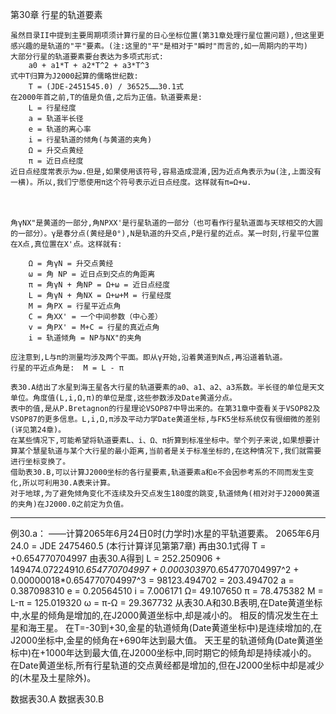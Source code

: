 第30章 行星的轨道要素



    虽然目录II中提到主要周期项须计算行星的日心坐标位置(第31章处理行星位置问题),但这里更感兴趣的是轨道的"平"要素。(注:这里的"平"是相对于"瞬时"而言的,如一周期内的平均)
    大部分行星的轨道要素要台表达为多项式形式:
        a0 + a1*T + a2*T^2 + a3*T^3
    式中T归算为J2000起算的儒略世纪数:
        T = (JDE-2451545.0) / 36525……30.1式
    在2000年首之前,T的值是负值,之后为正值。轨道要素是:
        L = 行星经度
        a = 轨道半长径
        e = 轨道的离心率
        i = 行星轨道的倾角(与黄道的夹角)
        Ω = 升交点黄经
        π = 近日点经度
    近日点经度常表示为ω.但是,如果使用该符号,容易造成混淆,因为近点角表示为ω(注,上面没有一横)。所以,我们宁愿使用π这个符号表示近日点经度。这样就有π=Ω+ω.



　

    角γNX"是黄道的一部分,角NPXX'是行星轨道的一部分（也可看作行星轨道面与天球相交的大圆的一部分）。γ是春分点(黄经是0°),N是轨道的升交点,P是行星的近点。某一时刻,行星平位置在X点,真位置在X'点。这样就有:

        Ω = 角γN = 升交点黄经
        ω = 角 NP = 近日点到交点的角距离
        π = 角γN + 角NP = Ω+ω = 近日点经度
        L = 角γN + 角NX = Ω+ω+M = 行星经度
        M = 角PX = 行星平近点角
        C = 角XX' = 一个中间参数（中心差）
        v = 角PX' = M+C = 行星的真近点角
        i = 轨道倾角 = NP与NX"的夹角

    应注意到,L与π的测量均涉及两个平面。即从γ开始,沿着黄道到N点,再沿道着轨道。
    行星的平近点角是:  M = L - π

    表30.A结出了水星到海王星各大行星的轨道要素的a0、a1、a2、a3系数。半长径的单位是天文单位。角度值(L,i,Ω,π)的单位是度,这些参数涉及Date黄道分点。
    表中的值,是从P.Bretagnon的行星理论VSOP87中导出来的。在第31章中查看关于VSOP82及VSOP87的更多信息。L,i,Ω,π涉及平动力学Date黄道坐标,与FK5坐标系统仅有很细微的差别(详见第24章)。
    在某些情况下,可能希望将轨道要素L、i、Ω、π折算到标准坐标中。举个列子来说,如果想要计算某个慧星轨道与某个大行星的最小距离,当前者是关于标准坐标的,在这种情况下,我们就需要进行坐标变换了。
    借助表30.B,可以计算J2000坐标的各行星要素,轨道要素a和e不会因参考系的不同而发生变化,所以可利用30.A表来计算。
    对于地球,为了避免倾角变化不连续及升交点发生180度的跳变,轨道倾角(相对对于J2000黄道的夹角)在J2000.0之前定为负值。

------------------------------
例30.a： ——计算2065年6月24日0时(力学时)水星的平轨道要素。
  2065年6月24.0 = JDE 2475460.5 (本行计算详见第第7章)
  再由30.1式得  T = +0.654770704997
  由表30.A得到
    L = 252.250906 + 149474.0722491*0.654770704997
           + 0.00030397*0.654770704997^2
           + 0.00000018*0.654770704997^3
      = 98123.494702 = 203.494702
    a = 0.387098310
    e = 0.20564510
    i = 7.006171
    Ω= 49.107650
    π = 78.475382
    M =  L-π = 125.019320
    ω = π-Ω =  29.367732
  从表30.A和30.B表明,在Date黄道坐标中,水星的倾角是增加的,在J2000黄道坐标中,却是减小的。 相反的情况发生在土星和海王星。
  在T=-30到+30,金星的轨道倾角(Date黄道坐标中)是连续增加的,在J2000坐标中,金星的倾角在+690年达到最大值。
  天王星的轨道倾角(Date黄道坐标中)在+1000年达到最大值,在J2000坐标中,同时期它的倾角却是持续减小的。
  在Date黄道坐标,所有行星轨道的交点黄经都是增加的,但在J2000坐标中却是减少的(木星及土星除外)。


  数据表30.A  数据表30.B
 

　

　

　

　

　
